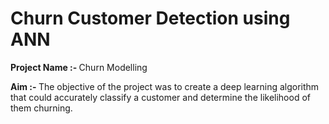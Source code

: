 # Churn Customer Detection using ANN

<b> Project Name :- </b> Churn Modelling

<b> Aim :- </b>  The objective of the project was to create a deep learning algorithm that could accurately classify a customer and determine the likelihood of them churning.

